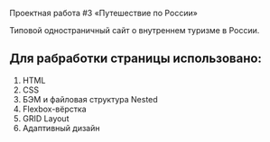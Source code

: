 Проектная работа #3 «Путешествие по России»

Типовой одностраничный сайт о внутреннем туризме в России.

## Для рабработки страницы использовано:

1. HTML
2. CSS
3. БЭМ и файловая структура Nested
4. Flexbox-вёрстка
5. GRID Layout
6. Адаптивный дизайн

